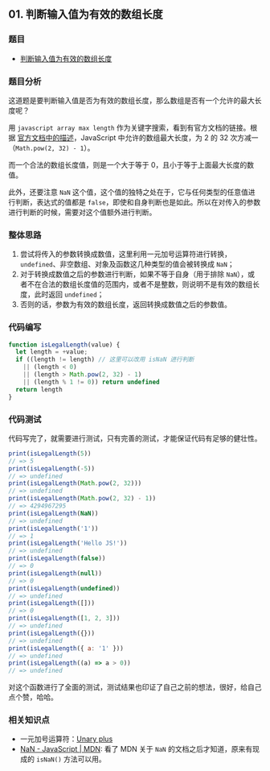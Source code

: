 ## 01. 判断输入值为有效的数组长度

### 题目

- [判断输入值为有效的数组长度](https://mp.weixin.qq.com/s/SP8vwKNL4aHDymSLD8GRuA)

### 题目分析

这道题是要判断输入值是否为有效的数组长度，那么数组是否有一个允许的最大长度呢？

用 `javascript array max length` 作为关键字搜索，看到有官方文档的链接。根据 [官方文档中的描述](https://developer.mozilla.org/en-US/docs/Web/JavaScript/Reference/Global_Objects/Array/length#Description)，JavaScript 中允许的数组最大长度，为 2 的 32 次方减一（`Math.pow(2, 32) - 1`）。

而一个合法的数组长度值，则是一个大于等于 0，且小于等于上面最大长度的数值。

此外，还要注意 `NaN` 这个值，这个值的独特之处在于，它与任何类型的任意值进行判断，表达式的值都是 `false`，即使和自身判断也是如此。所以在对传入的参数进行判断的时候，需要对这个值额外进行判断。

### 整体思路

1. 尝试将传入的参数转换成数值，这里利用一元加号运算符进行转换，`undefined`、非空数组、对象及函数这几种类型的值会被转换成 `NaN`；
2. 对于转换成数值之后的参数进行判断，如果不等于自身（用于排除 `NaN`），或者不在合法的数组长度值的范围内，或者不是整数，则说明不是有效的数组长度，此时返回 `undefined`；
3. 否则的话，参数为有效的数组长度，返回转换成数值之后的参数值。

### 代码编写

```javascript
function isLegalLength(value) {
  let length = +value;
  if ((length != length) // 这里可以改用 isNaN 进行判断
    || (length < 0)
    || (length > Math.pow(2, 32) - 1)
    || (length % 1 != 0)) return undefined
  return length
}
```


### 代码测试

代码写完了，就需要进行测试，只有完善的测试，才能保证代码有足够的健壮性。

```javascript
print(isLegalLength(5))
// => 5
print(isLegalLength(-5))
// => undefined
print(isLegalLength(Math.pow(2, 32)))
// => undefined
print(isLegalLength(Math.pow(2, 32) - 1))
// => 4294967295
print(isLegalLength(NaN))
// => undefined
print(isLegalLength('1'))
// => 1
print(isLegalLength('Hello JS!'))
// => undefined
print(isLegalLength(false))
// => 0
print(isLegalLength(null))
// => 0
print(isLegalLength(undefined))
// => undefined
print(isLegalLength([]))
// => 0
print(isLegalLength([1, 2, 3]))
// => undefined
print(isLegalLength({}))
// => undefined
print(isLegalLength({ a: '1' }))
// => undefined
print(isLegalLength((a) => a > 0))
// => undefined
```

对这个函数进行了全面的测试，测试结果也印证了自己之前的想法，很好，给自己点个赞，哈哈。

### 相关知识点

- 一元加号运算符：[Unary plus](https://developer.mozilla.org/en-US/docs/Web/JavaScript/Reference/Operators/Arithmetic_Operators#Unary_plus_())
- [NaN - JavaScript | MDN](https://developer.mozilla.org/en-US/docs/Web/JavaScript/Reference/Global_Objects/NaN): 看了 MDN 关于 `NaN` 的文档之后才知道，原来有现成的 `isNaN()` 方法可以用。
